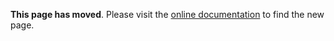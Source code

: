 **This page has moved**. Please visit the [online documentation](http://hosted.zeh.com.br/tweener/docs/) to find the new page.
